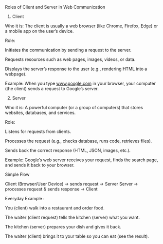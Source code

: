 Roles of Client and Server in Web Communication

1. Client

Who it is:
The client is usually a web browser (like Chrome, Firefox, Edge) or a mobile app on the user’s device.

Role:

Initiates the communication by sending a request to the server.

Requests resources such as web pages, images, videos, or data.

Displays the server’s response to the user (e.g., rendering HTML into a webpage).

Example:
When you type www.google.com in your browser, your computer (the client) sends a request to Google’s server.

2. Server

Who it is:
A powerful computer (or a group of computers) that stores websites, databases, and services.

Role:

Listens for requests from clients.

Processes the request (e.g., checks database, runs code, retrieves files).

Sends back the correct response (HTML, JSON, images, etc.).

Example:
Google’s web server receives your request, finds the search page, and sends it back to your browser.

Simple Flow

Client (Browser/User Device) → sends request → Server
Server → processes request & sends response → Client

Everyday Example :

You (client) walk into a restaurant and order food.

The waiter (client request) tells the kitchen (server) what you want.

The kitchen (server) prepares your dish and gives it back.

The waiter (client) brings it to your table so you can eat (see the result).